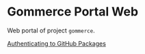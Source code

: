 # Gommerce Portal Web

Web portal of project `gommerce`.

[Authenticating to GitHub Packages](https://docs.github.com/en/packages/working-with-a-github-packages-registry/working-with-the-npm-registry#authenticating-to-github-packages)
